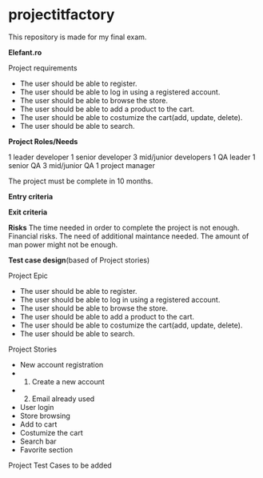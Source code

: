 # projectitfactory
This repository is made for my final exam.


**Elefant.ro**

Project requirements

- The user should be able to register.
- The user should be able to log in using a registered account.
- The user should be able to browse the store.
- The user should be able to add a product to the cart.
- The user should be able to costumize the cart(add, update, delete).
- The user should be able to search.

**Project Roles/Needs**

1 leader developer
1 senior developer
3 mid/junior developers
1 QA leader
1 senior QA
3 mid/junior QA
1 project manager

The project must be complete in 10 months.

**Entry criteria**

**Exit criteria**

**Risks**
The time needed in order to complete the project is not enough.
Financial risks.
The need of additional maintance needed.
The amount of man power might not be enough.


**Test case design**(based of Project stories)

Project Epic
- The user should be able to register.
- The user should be able to log in using a registered account.
- The user should be able to browse the store.
- The user should be able to add a product to the cart.
- The user should be able to costumize the cart(add, update, delete).
- The user should be able to search.

Project Stories
- New account registration
- 1. Create a new account
- 2. Email already used
- User login
- Store browsing
- Add to cart
- Costumize the cart
- Search bar
- Favorite section

Project Test Cases
to be added


